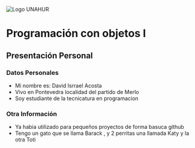 ![Logo UNAHUR](./UNAHUR.png)

# Programación con objetos I
## Presentación Personal

### Datos Personales
- Mi nombre es: David Isrrael Acosta
- Vivo en Pontevedra localidad del partido de Merlo
- Soy estudiante de la tecnicatura en programacion


### Otra Información
- Ya habia utilizado para pequeños proyectos de forma basuca github
- Tengo un gato que se llama Barack , y 2 perritas una llamada Katy y la otra Toti
